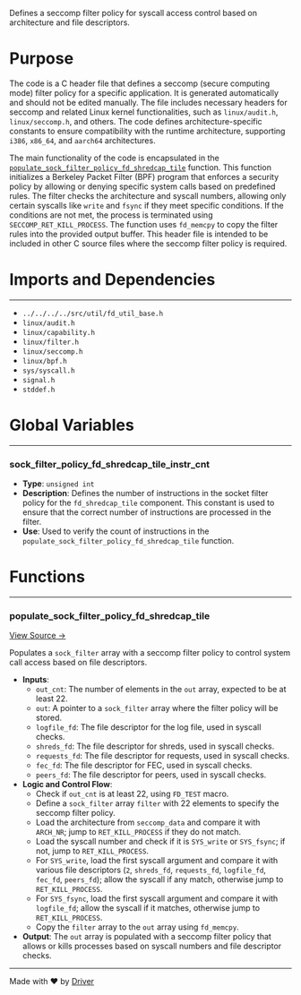 <!--------------------------------------------------------------------------------->
<!-- IMPORTANT: This file is auto-generated by Driver (https://driver.ai). -------->
<!-- Manual edits may be overwritten on future commits. --------------------------->
<!--------------------------------------------------------------------------------->

Defines a seccomp filter policy for syscall access control based on architecture and file descriptors.

# Purpose
The code is a C header file that defines a seccomp (secure computing mode) filter policy for a specific application. It is generated automatically and should not be edited manually. The file includes necessary headers for seccomp and related Linux kernel functionalities, such as `linux/audit.h`, `linux/seccomp.h`, and others. The code defines architecture-specific constants to ensure compatibility with the runtime architecture, supporting `i386`, `x86_64`, and `aarch64` architectures.

The main functionality of the code is encapsulated in the [`populate_sock_filter_policy_fd_shredcap_tile`](<#populate_sock_filter_policy_fd_shredcap_tile>) function. This function initializes a Berkeley Packet Filter (BPF) program that enforces a security policy by allowing or denying specific system calls based on predefined rules. The filter checks the architecture and syscall numbers, allowing only certain syscalls like `write` and `fsync` if they meet specific conditions. If the conditions are not met, the process is terminated using `SECCOMP_RET_KILL_PROCESS`. The function uses `fd_memcpy` to copy the filter rules into the provided output buffer. This header file is intended to be included in other C source files where the seccomp filter policy is required.
# Imports and Dependencies

---
- `../../../../src/util/fd_util_base.h`
- `linux/audit.h`
- `linux/capability.h`
- `linux/filter.h`
- `linux/seccomp.h`
- `linux/bpf.h`
- `sys/syscall.h`
- `signal.h`
- `stddef.h`


# Global Variables

---
### sock\_filter\_policy\_fd\_shredcap\_tile\_instr\_cnt
- **Type**: ``unsigned int``
- **Description**: Defines the number of instructions in the socket filter policy for the `fd_shredcap_tile` component. This constant is used to ensure that the correct number of instructions are processed in the filter.
- **Use**: Used to verify the count of instructions in the `populate_sock_filter_policy_fd_shredcap_tile` function.


# Functions

---
### populate\_sock\_filter\_policy\_fd\_shredcap\_tile<!-- {{#callable:populate_sock_filter_policy_fd_shredcap_tile}} -->
[View Source →](<../../../../../../src/discof/shredcap/generated/fd_shredcap_tile_seccomp.h#L26>)

Populates a `sock_filter` array with a seccomp filter policy to control system call access based on file descriptors.
- **Inputs**:
    - `out_cnt`: The number of elements in the `out` array, expected to be at least 22.
    - `out`: A pointer to a `sock_filter` array where the filter policy will be stored.
    - `logfile_fd`: The file descriptor for the log file, used in syscall checks.
    - `shreds_fd`: The file descriptor for shreds, used in syscall checks.
    - `requests_fd`: The file descriptor for requests, used in syscall checks.
    - `fec_fd`: The file descriptor for FEC, used in syscall checks.
    - `peers_fd`: The file descriptor for peers, used in syscall checks.
- **Logic and Control Flow**:
    - Check if `out_cnt` is at least 22, using `FD_TEST` macro.
    - Define a `sock_filter` array `filter` with 22 elements to specify the seccomp filter policy.
    - Load the architecture from `seccomp_data` and compare it with `ARCH_NR`; jump to `RET_KILL_PROCESS` if they do not match.
    - Load the syscall number and check if it is `SYS_write` or `SYS_fsync`; if not, jump to `RET_KILL_PROCESS`.
    - For `SYS_write`, load the first syscall argument and compare it with various file descriptors (`2`, `shreds_fd`, `requests_fd`, `logfile_fd`, `fec_fd`, `peers_fd`); allow the syscall if any match, otherwise jump to `RET_KILL_PROCESS`.
    - For `SYS_fsync`, load the first syscall argument and compare it with `logfile_fd`; allow the syscall if it matches, otherwise jump to `RET_KILL_PROCESS`.
    - Copy the `filter` array to the `out` array using `fd_memcpy`.
- **Output**: The `out` array is populated with a seccomp filter policy that allows or kills processes based on syscall numbers and file descriptor checks.



---
Made with ❤️ by [Driver](https://www.driver.ai/)